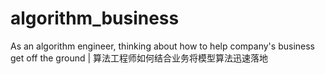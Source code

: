 # algorithm_business
As an algorithm engineer, thinking about how to help company's business get off the ground | 算法工程师如何结合业务将模型算法迅速落地

